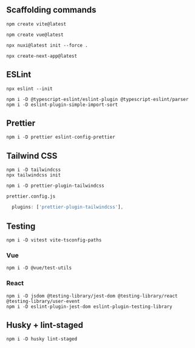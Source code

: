 ## Scaffolding commands

```shell
npm create vite@latest
```

```shell
npm create vue@latest
```

```shell
npx nuxi@latest init --force .
```

```shell
npx create-next-app@latest
```

## ESLint

```shell
npx eslint --init
```

```shell
npm i -D @typescript-eslint/eslint-plugin @typescript-eslint/parser
npm i -D eslint-plugin-simple-import-sort
```

## Prettier

```shell
npm i -D prettier eslint-config-prettier
```

## Tailwind CSS

```shell
npm i -D tailwindcss
npx tailwindcss init
```

```shell
npm i -D prettier-plugin-tailwindcss
```

`prettier.config.js`

```javascript
  plugins: ['prettier-plugin-tailwindcss'],
```

## Testing

```shell
npm i -D vitest vite-tsconfig-paths
```

### Vue

```shell
npm i -D @vue/test-utils
```

### React

```shell
npm i -D jsdom @testing-library/jest-dom @testing-library/react @testing-library/user-event
npm i -D eslint-plugin-jest-dom eslint-plugin-testing-library
```

## Husky + lint-staged

```shell
npm i -D husky lint-staged
```
